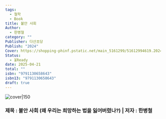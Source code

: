 ```yaml
---
tags:
  - 철학
  - Book
title: 불안 사회
Author:
  - 한병철
category: ""
Publisher: 다산초당
Publish: "2024"
Cover: https://shopping-phinf.pstatic.net/main_5161299/51612994619.20241127071138.jpg
Status:
  - ⏳Ready
date: 2025-04-21
total: ""
isbn: "9791130658643"
isbn13: "9791130658643"
draft: true
---
```

![cover|150](https://shopping-phinf.pstatic.net/main_5161299/51612994619.20241127071138.jpg)

### 제목 : 불안 사회 (왜 우리는 희망하는 법을 잃어버렸나?)    | 저자 : 한병철
